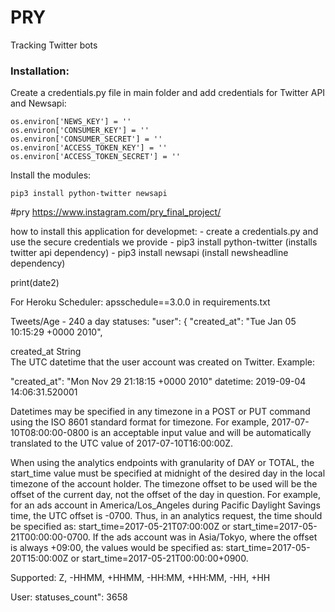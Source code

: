 
# PRY

Tracking Twitter bots

### Installation:

Create a credentials.py file in main folder and add credentials for Twitter API and Newsapi:
```
os.environ['NEWS_KEY'] = ''
os.environ['CONSUMER_KEY'] = ''
os.environ['CONSUMER_SECRET'] = ''
os.environ['ACCESS_TOKEN_KEY'] = ''
os.environ['ACCESS_TOKEN_SECRET'] = ''
```

Install the modules:

```
pip3 install python-twitter newsapi
```

#pry
https://www.instagram.com/pry_final_project/

how to install this application for developmet: - create a credentials.py and use the secure credentials we provide - pip3 install python-twitter (installs twitter api dependency) - pip3 install newsapi (install newsheadline dependency)



print(date2)



For Heroku Scheduler: apsschedule==3.0.0 in requirements.txt


Tweets/Age - 240 a day 
statuses: "user": { "created_at": "Tue Jan 05 10:15:29 +0000 2010",

created_at	String	
The UTC datetime that the user account was created on Twitter. Example:

"created_at": "Mon Nov 29 21:18:15 +0000 2010"
datetime: 2019-09-04 14:06:31.520001

Datetimes may be specified in any timezone in a POST or PUT command using the ISO 8601 standard format for timezone. For example, 2017-07-10T08:00:00-0800 is an acceptable input value and will be automatically translated to the UTC value of 2017-07-10T16:00:00Z.

When using the analytics endpoints with granularity of DAY or TOTAL, the start_time value must be specified at midnight of the desired day in the local timezone of the account holder. The timezone offset to be used will be the offset of the current day, not the offset of the day in question. For example, for an ads account in America/Los_Angeles during Pacific Daylight Savings time, the UTC offset is -0700. Thus, in an analytics request, the time should be specified as: start_time=2017-05-21T07:00:00Z or start_time=2017-05-21T00:00:00-0700. If the ads account was in Asia/Tokyo, where the offset is always +09:00, the values would be specified as: start_time=2017-05-20T15:00:00Z or start_time=2017-05-21T00:00:00+0900.


Supported: Z, -HHMM, +HHMM, -HH:MM, +HH:MM, -HH, +HH

User: statuses_count": 3658


